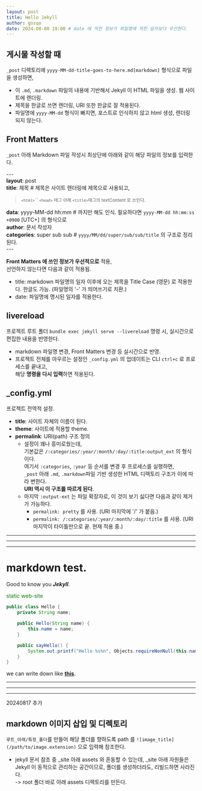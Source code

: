 ```yaml
---
layout: post
title: Hello Jekyll
author: gosqo
date: 2024-08-08 19:00 # date 에 적힌 정보가 파일명에 적힌 일자보다 우선한다.
---
```


게시물 작성할 때
---

`_post` 디렉토리에 `yyyy-MM-dd-title-goes-to-here.md[markdown]` 형식으로 파일을 생성하면,   
* 이 `.md`, `.markdown` 파일의 내용에 기반해서 Jekyll 이 HTML 파일을 생성. 웹 사이트에 렌더링.   
* 제목을 한글로 쓰면 렌더링, URI 또한 한글로 잘 적용된다.
* 파일명에 `yyyy-MM-dd` 형식이 빠지면, 포스트로 인식하지 않고 html 생성, 렌더링 되지 않는다.

Front Matters
---

`_post` 아래 Markdown 파일 작성시 최상단에 아래와 같이 해당 파일의 정보를 입력한다.   

\-\-\-   
**layout**: post   
**title**: 제목 # 제목은 사이트 렌더링에 제목으로 사용되고, 
><small>`<html>``<head>` 태그 아래 `<title>`태그의 textContent 로 쓰인다.</small>   

**data**: yyyy-MM-dd hh:mm # 까지만 해도 인식. 필요하다면 `yyyy-MM-dd hh:mm:ss +0900` [UTC+] 의 형식으로   
**author**: 문서 작성자   
**categories**: super sub sub # `yyyy/MM/dd/super/sub/sub/title` 의 구조로 정리된다.   
\-\-\-   

**Front Matters 에 쓰인 정보가 우선적으로** 적용,   
선언하지 않는다면 다음과 같이 적용됨.
* title: markdown 파일명의 일자 이후에 오는 제목을 Title Case (영문) 로 적용한다. 한글도 가능. (파일명의 '-' 가 띄어쓰기로 치환.)
* date: 파일명에 명시된 일자를 적용한다.

livereload
---
프로젝트 루트 폴더 `bundle exec jekyll serve --livereload` 명령 시, 실시간으로 편집한 내용을 반영한다. 
* markdown 파일명 변경, Front Matters 변경 등 실시간으로 반영.
* 프로젝트 전체를 아우르는 설정인 `_config.yml` 의 업데이트는 CLI `ctrl+c` 로 프로세스를 끝내고,   
해당 **명령을 다시 입력**하면 적용된다.

_config.yml
---

프로젝트 전역적 설정.
* **title**: 사이트 자체의 이름이 된다.
* **theme**: 사이트에 적용할 theme.
* **permalink**: URI(path) 구조 정의   
  * 설정이 꽤나 흥미로웠는데,   
  기본값은 `/:categories/:year/:month/:day/:title:output_ext` 의 형식이다.   
  여기서 `:categories`, `:year` 등 순서를 변경 후 프로세스를 실행하면,   
  `_post` 아래 `.md`, `.markdown`파일 기반 생성한 HTML 디렉토리 구조가 이에 따라 변한다.   
  **URI 역시 이 구조를 따르게 된다**.   
  * 마지막 `:output-ext` 는 파일 확장자로, 이 것이 보기 싫다면 다음과 같이 제거가 가능하다.   
    * `permalink: pretty` 를 사용. (URI 마지막에 '/' 가 붙음.)
    * `permalink: /:categories/:year/:month/:day/:title` 를 사용. (URI 마지막이 타이틀만으로 끝. 현재 적용 중.)

---
---
---

# markdown test.

Good to know you ***Jekyll***.   

<p style="color:green;">static web-site</p>

```java
public class Hello {
    private String name;

    public Hello(String name) {
        this.name = name;
    }

    public sayHello() {
        System.out.printf("Hello %s%n", Objects.requireNonNull(this.name));
    }
}
```

we can write down like [**this**](https://www.markdownguide.org/cheat-sheet/#basic-syntax).

---
---
---

20240817 추가   

markdown 이미지 삽입 및 디렉토리
---

`루트_아래/특정_폴더`를 만들어 해당 폴더를 향하도록 path 를 `![image_title](/path/to/image.extension)` 으로 입력해 참조한다.
* jekyll 문서 참조 중 _site 아래 assets 와 혼동할 수 있는데, _site 아래 자원들은 Jekyll 이 동적으로 관리하는 공간이므로, 폴더를 생성하더라도, 리빌드하면 사라진다.   
-> root 폴더 바로 아래 assets 디렉토리를 만든다.

